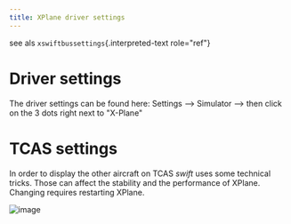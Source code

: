 ```yaml
---
title: XPlane driver settings
---
```


see als `xswiftbussettings`{.interpreted-text role="ref"}

Driver settings
===============

The driver settings can be found here: Settings \--\> Simulator \--\>
then click on the 3 dots right next to \"X-Plane\"

TCAS settings
=============

In order to display the other aircraft on TCAS *swift* uses some
technical tricks. Those can affect the stability and the performance of
XPlane. Changing requires restarting XPlane.

![image](http://img.swift-project.org/tcassettings.png)
